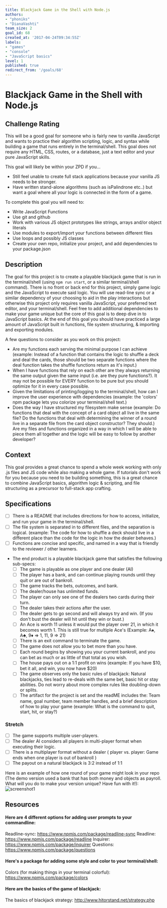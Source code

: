```yaml
---
title: Blackjack Game in the Shell with Node.js
authors:
- "phoniks"
- "DianaVashti"
team_size: 2
goal_id: 68
created_at: '2017-04-24T09:34:55Z'
labels:
- "games"
- "console"
- "JavaScript basics"
level: 1
published: true
redirect_from: '/goals/68'
---
```


# Blackjack Game in the Shell with Node.js

## Challenge Rating

This will be a good goal for someone who is fairly new to vanilla JavaScript and wants to practice their algorithm scripting, logic, and syntax while building a game that runs entirely in the terminal/shell. This goal does not require any HTML, CSS, routes, or a database, just a text editor and your pure JavaScript skills.

This goal will likely be within your ZPD if you...

- Still feel unable to create full stack applications because your vanilla JS needs to be stronger.
- Have written stand-alone algorithms (such as isPalindrone etc..) but want a goal where all your logic is connected in the form of a game.

To complete this goal you will need to:
- Write JavaScript Functions
- Use git and github
- Work with various JS object prototypes like strings, arrays and/or object literals
- Use modules to export/import your functions between different files
- Use loops and possibly JS classes
- Create your own repo, initialize your project, and add dependencies to your package.json


## Description

The goal for this project is to create a playable blackjack game that is run in the terminal/shell (using `npm run start`, or a similar terminal/shell command). There is no front or back end for this project, simply game logic and the JavaScript to execute said logic. You will use read-line sync or a similar dependency of your choosing to aid in the play interactions but otherwise this project only requires vanilla JavaScript, your preferred text editor, and your terminal/shell. Feel free to add additional dependencies to make your game unique but the core of this goal is to deep dive in to JavaScript basics. At the end of this goal you should have practiced a large amount of JavaScript built in functions, file system structuring, & importing and exporting modules.

A few questions to consider as you work on this project:
- Are my functions each serving the minimal purpose I can achieve (example: Instead of a function that contains the logic to shuffle a deck and deal the cards, those should be two separate functions where the deal function takes the shuffle functions return as it's input.)
- When I have functions that rely on each other are they always returning the same output given the same input (i.e. are they pure functions?). It may not be possible for EVERY function to be pure but you should optimize for it in every case possible.
- Given the limitations of printing/logging to the terminal/shell, how can I improve the user experience with dependencies (example: the 'colors' npm package lets you colorize your terminal/shell text.)
- Does the way I have structured my filesystem make sense (example: Do functions that deal with the concept of a card object all live in the same file? Do the functions that deal with determining the winner of a round live in a separate file from the card object constructor? They should.) Are my files and functions organized in a way in which I will be able to piece them all together and the logic will be easy to follow by another developer?

## Context

This goal provides a great chance to spend a whole week working with only .js files and JS code while also making a whole game. If tutorials don't work for you because you need to be building something, this is a great chance to combine JavaScript basics, algorithm logic & scripting, and file structuring as a precursor to full-stack app crafting.

## Specifications

- [ ] There is a README that includes directions for how to access, initialize, and run your game in the terminal/shell.
- [ ] The file system is separated in to different files, and the separation is logical. (example: The code for how to shuffle a deck should live in a different place than the code for the logic in how the dealer behaves.)
- [ ] Functions are concise and specific, and named in a way that is friendly to the reviewer / other learners.
- The end product is a playable blackjack game that satisfies the following sub-specs:
  - [ ] The game is playable as one player and one dealer (AI)
  - [ ] The player has a bank, and can continue playing rounds until they quit or are out of bankroll.
  - [ ] The game tracks the bets, outcomes, and bank.
  - [ ] The dealer/house has unlimited funds.
  - [ ] The player can only see one of the dealers two cards during their turn.
  - [ ] The dealer takes their actions after the user.
  - [ ] The dealer gets to go second and will always try and win. (If you don't bust the dealer will hit until they win or bust.)
  - [ ] An Ace is worth 11 unless it would put the player over 21, in which it becomes worth 1. This is still true for multiple Ace's (Example: A♠︎, A♣️, 9♦️ => 1, 11, 9 => 21)
  - [ ] There is an exit command to terminate the game.
  - [ ] The game does not allow you to bet more than you have.
  - [ ] Each round begins by showing you your current bankroll, and you can bet as much or as little of that total as you wish.
  - [ ] The house pays out on a 1:1 profit on wins (example: If you have $10, bet it all, and win, you now have $20)
  - [ ] The game observes only the basic rules of blackjack: Natural blackjacks, ties lead to re-deals with the same bet, basic hit or stay abilities. Do not worry about more complex rules like doubling-down or splits.
  - [ ] The artifact for the project is set and the readME includes the: Team name, goal number, team member handles, and a brief description of how to play your game (example: What is the command to quit, start, hit, or stay?)

### Stretch
- [ ] The game supports multiple user-players.
- [ ] The dealer AI considers all players in multi-player format when executing their logic.
- [ ] There is a multiplayer format without a dealer ( player vs. player: Game ends when one player is out of bankroll )
- [ ] The payout on a natural blackjack is 3:2 instead of 1:1

Here is an example of how one round of your game might look in your repo (The demo version used a bank that has both money and objects as payroll. What will you do to make your version unique? Have fun with it!):
![screenshot1](https://cloud.githubusercontent.com/assets/19767738/25509217/2ddaa572-2b6c-11e7-8001-3a4412d3b093.png)

## Resources
#### Here are 4 different options for adding user prompts to your commandline:
Readline-sync: https://www.npmjs.com/package/readline-sync
Readline: https://www.npmjs.com/package/readline
Inquirer: https://www.npmjs.com/package/inquirer
Questions: https://www.npmjs.com/package/questions

#### Here's a package for adding some style and color to your terminal/shell:
Colors (for making things in your terminal colorful): https://www.npmjs.com/package/colors

#### Here are the basics of the game of blackjack:
The basics of blackjack strategy: http://www.hitorstand.net/strategy.php
